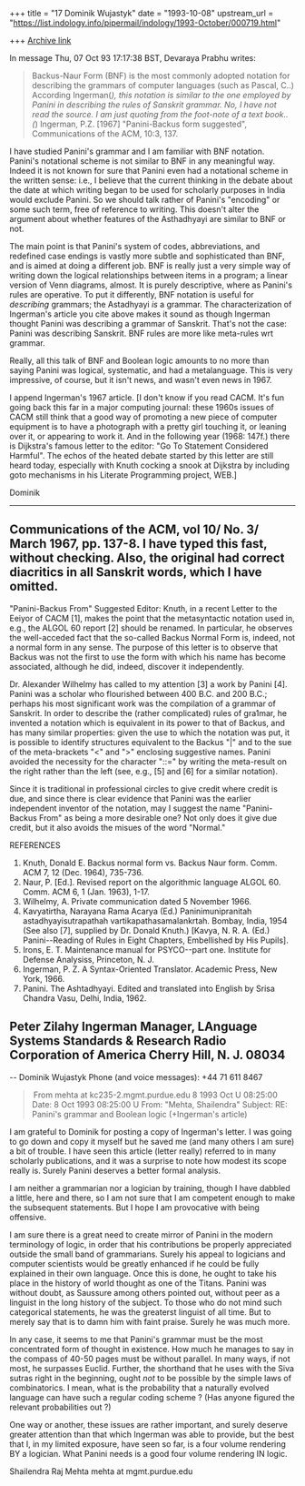 +++
title = "17 Dominik Wujastyk"
date = "1993-10-08"
upstream_url = "https://list.indology.info/pipermail/indology/1993-October/000719.html"

+++
[Archive link](https://list.indology.info/pipermail/indology/1993-October/000719.html)

 In message Thu, 07 Oct 93 17:17:38 BST,
 Devaraya Prabhu <prabhu at rex.cs.tulane.edu>  writes:

> 	Backus-Naur Form (BNF) is the most commonly adopted notation for
>   describing the grammars of computer languages (such as Pascal, C..)
>    According  Ingerman(*), this notation is similar to the one employed
>  by  Panini in  describing the rules of Sanskrit grammar.  No, I have
>  not read  the source. I am just quoting from the foot-note of a text
> book..
>    (*) Ingerman, P.Z. [1967] "Panini-Backus form suggested",
> Communications  			   of the ACM, 10:3, 137.
>

I have studied Panini's grammar and I am familiar with BNF notation.
Panini's notational scheme is not similar to BNF in any meaningful way.
Indeed it is not known for sure that Panini even had a notational scheme in
the written sense:  i.e., I believe that the current thinking in the debate
about the date at which writing began to be used for scholarly purposes in
India would exclude Panini.  So we should talk rather of Panini's
"encoding" or some such term, free of reference to writing.  This doesn't
alter the argument about whether features of the Asthadhyayi are similar to
BNF or not.

The main point is that Panini's system of codes, abbreviations, and
redefined case endings is vastly more subtle and sophisticated than BNF,
and is aimed at doing a different job.  BNF is really just a very simple
way of writing down the logical relationships between items in a program; a
linear version of Venn diagrams, almost.  It is purely descriptive, where
as Panini's rules are operative.  To put it differently, BNF notation is
useful for *describing* grammars; the Astadhyayi *is* a grammar.  The
characterization of Ingerman's article you cite above makes it sound as
though Ingerman thought Panini was describing a grammar of Sanskrit.
That's not the case: Panini was describing Sanskrit.  BNF rules are more
like meta-rules wrt grammar.

Really, all this talk of BNF and Boolean logic amounts to no more than
saying Panini was logical, systematic, and had a metalanguage.  This is
very impressive, of course, but it isn't news, and wasn't even news in 1967.

I append Ingerman's 1967 article.  [I don't know if you read CACM. It's fun
going back this far in a major computing journal:  these 1960s issues of
CACM still think that a good way of promoting a new piece of computer
equipment is to have a photograph with a pretty girl touching it, or
leaning over it, or appearing to work it.  And in the following year (1968:
147f.) there is Dijkstra's famous letter to the editor: "Go To Statement
Considered Harmful".  The echos of the heated debate started by this letter
are still heard today, especially with Knuth cocking a snook at Dijkstra by
including goto mechanisms in his Literate Programming project, WEB.]

Dominik

-----------------------------------------------------------------------
Communications of the ACM, vol 10/ No. 3/ March 1967, pp. 137-8.
I have typed this fast, without checking.  Also, the original had
correct diacritics in all Sanskrit words, which I have omitted.
-----------------------------------------------------------------------
"Panini-Backus From" Suggested
Editor:
Knuth, in a recent Letter to the Eeiyor of CACM [1], makes the point that
the metasyntactic notation used in, e.g., the ALGOL 60 report [2] should be
renamed.  In particular, he observes the well-acceded fact that the
so-called Backus Normal Form is, indeed, not a normal form in any sense.
The purpose of this letter is to observe that Backus was not the first to
use the form with which his name has become associated, although he did,
indeed, discover it independently.

Dr. Alexander Wilhelmy has called to my attention [3] a work by Panini [4].
Panini was a scholar who flourished between 400 B.C. and 200 B.C.; perhaps
his most significant work was the compilation of a grammar of Sanskrit.  In
order to describe the (rather complicated) rules of gra1mar, he invented a
notation which is equivalent in its power to that of Backus, and has many
similar properties: given the use to which the notation was put, it is
possible to identify structures equivalent to the Backus "|" and to the sue
of the meta-brackets "<" and ">" enclosing suggestive names.  Panini avoided
the necessity for the character "::=" by writing the meta-result on the
right rather than the left (see, e.g., [5] and [6] for a similar notation).

Since it is traditional in professional circles to give credit where credit
is due, and since there is clear evidence that Panini was the earlier
independent inventor of the notation, may I suggest the name "Panini-Backus
From" as being a more desirable one?  Not only does it give due credit, but
it also avoids the misues of the word "Normal."

REFERENCES
1.  Knuth, Donald E.  Backus normal form vs.  Backus Naur form. Comm. ACM 7,
    12 (Dec. 1964), 735-736.
2.  Naur, P. [Ed.].  Revised report on the algorithmic language ALGOL 60.
    Comm. ACM 6, 1 (Jan. 1963), 1-17.
3.  Wilhelmy, A.  Private communication dated 5 November 1966.
4.  Kavyatirtha, Narayana Rama Acarya (Ed.) Paninimunipranitah
    astadhyayisutrapathah vartikapathasamalankrtah.  Bombay, India, 1954
    (See also [7], supplied by Dr. Donald Knuth.) [Kavya, N. R. A. (Ed.)
    Panini--Reading of Rules in Eight Chapters, Embellished by His Pupils].
5.  Irons, E. T.  Maintenance manual for PSYCO--part one.  Institute for
    Defense Analysiss, Princeton, N. J.
6.  Ingerman, P. Z.  A Syntax-Oriented Translator.  Academic Press, New
    York, 1966.
7.  Panini.  The Ashtadhyayi.  Edited and translated into English by Srisa
    Chandra Vasu, Delhi, India, 1962.

Peter Zilahy Ingerman
Manager, LAnguage Systems Standards & Research
Radio Corporation of America
Cherry Hill, N. J.  08034
-----------------------------------------------------------------------
--
Dominik Wujastyk           Phone (and voice messages): +44 71 611 8467



> From mehta at kc235-2.mgmt.purdue.edu 8 1993 Oct U 08:25:00
Date: 8 Oct 1993 08:25:00 U
From: "Mehta, Shailendra" <mehta at kc235-2.mgmt.purdue.edu>
Subject: RE: Panini's grammar and Boolean logic (+Ingerman's article)


I am grateful to Dominik for posting a copy of Ingerman's letter. I was going
to go down and copy it myself but he saved me (and many others I am sure) a bit
of trouble. I have seen this article (letter really) referred to in many
scholarly publications, and it was a surprise to note how modest its scope
really is. Surely Panini deserves a better formal analysis. 

I am neither a grammarian nor a logician by training, though I have dabbled a
little, here and there, so I am not sure that I am competent enough to make the
subsequent statements. But I hope I am provocative with being offensive.


I am sure there is a great need to create mirror of Panini in the modern
terminology of logic, in order that his contributions be properly appreciated
outside the small band of grammarians. Surely his appeal to logicians and
computer scientists would be greatly enhanced if he could be fully explained in
their own language. Once this is done, he ought to take his place in the
history of world thought as one of the Titans. Panini was without doubt, as
Saussure among others pointed out, without peer as a linguist in the long
history of the subject. To those who do not mind such categorical statements,
he was the greaterst linguist of all time. But to merely say that is to damn
him with faint praise. Surely he was much more. 

In any case, it seems to me that Panini's grammar must be the most concentrated
form of thought in existence. How much he manages to say in the compass of
40-50 pages must be without parallel. In many ways, if not most, he surpasses
Euclid. Further, the shorthand that he uses with the Siva sutras right in the
beginning, ought *not* to be possible by the simple laws of combinatorics. I
mean, what is the probability that a naturally evolved language can have such a
regular coding scheme ? (Has anyone figured the relevant probabilities out ?)

One way or another, these issues are rather important, and surely deserve
greater attention than that which Ingerman was able to provide, but the best
that I, in my limited exposure, have seen so far, is a four volume rendering BY
a logician. What Panini needs is a good four volume rendering IN logic.

Shailendra Raj Mehta
mehta at mgmt.purdue.edu










